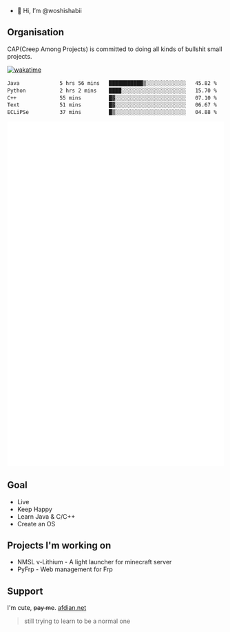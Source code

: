 - 👋 Hi, I’m @woshishabii

## Organisation

CAP(Creep Among Projects) is committed to doing all kinds of bullshit small projects.

[![wakatime](https://wakatime.com/badge/user/34d02784-acc1-4a16-82d7-33fdb53c4ed6.svg)](https://wakatime.com/@34d02784-acc1-4a16-82d7-33fdb53c4ed6)

<!--START_SECTION:waka-->

```txt
Java             5 hrs 56 mins   ███████████▒░░░░░░░░░░░░░   45.82 %
Python           2 hrs 2 mins    ████░░░░░░░░░░░░░░░░░░░░░   15.70 %
C++              55 mins         █▓░░░░░░░░░░░░░░░░░░░░░░░   07.10 %
Text             51 mins         █▓░░░░░░░░░░░░░░░░░░░░░░░   06.67 %
ECLiPSe          37 mins         █▒░░░░░░░░░░░░░░░░░░░░░░░   04.88 %
```

<!--END_SECTION:waka-->

![card](https://github.com/woshishabii/netease-cloud-music-card/blob/main/card.svg)

## Goal
- Live
- Keep Happy
- Learn Java & C/C++
- Create an OS

## Projects I'm working on

- NMSL v-Lithium - A light launcher for minecraft server
- PyFrp - Web management for Frp


## Support
I'm cute, ~~pay me~~.
[afdian.net](https://afdian.net/a/woshishabi)

> still trying to learn to be a normal one

<!---
woshishabii/woshishabii is a ✨ special ✨ repository because its `README.md` (this file) appears on your GitHub profile.
You can click the Preview link to take a look at your changes.
--->
